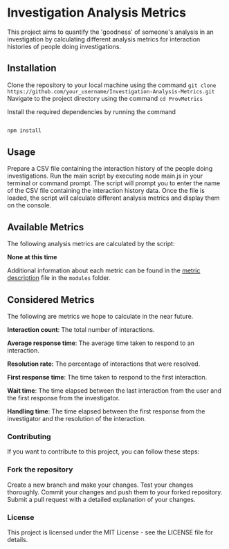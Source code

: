 # Investigation Analysis Metrics

This project aims to quantify the 'goodness' of someone's analysis in an investigation by calculating different analysis metrics for interaction histories of people doing investigations.

## Installation

Clone the repository to your local machine using the command `git clone https://github.com/your_username/Investigation-Analysis-Metrics.git`
Navigate to the project directory using the command `cd ProvMetrics`

Install the required dependencies by running the command

```sh

npm install

```

## Usage

Prepare a CSV file containing the interaction history of the people doing investigations.
Run the main script by executing node main.js in your terminal or command prompt.
The script will prompt you to enter the name of the CSV file containing the interaction history data.
Once the file is loaded, the script will calculate different analysis metrics and display them on the console.

## Available Metrics

The following analysis metrics are calculated by the script:

**None at this time**

Additional information about each metric can be found in the [metric description](modules/metricdescription.md) file in the `modules` folder.

## Considered Metrics

The following are metrics we hope to calculate in the near future.

**Interaction count**: The total number of interactions.

**Average response time**: The average time taken to respond to an interaction.

**Resolution rate:** The percentage of interactions that were resolved.

**First response time**: The time taken to respond to the first interaction.

**Wait time**: The time elapsed between the last interaction from the user and the first response from the investigator.

**Handling time**: The time elapsed between the first response from the investigator and the resolution of the interaction.

### Contributing

If you want to contribute to this project, you can follow these steps:

### Fork the repository

Create a new branch and make your changes.
Test your changes thoroughly.
Commit your changes and push them to your forked repository.
Submit a pull request with a detailed explanation of your changes.

### License

This project is licensed under the MIT License - see the LICENSE file for details.